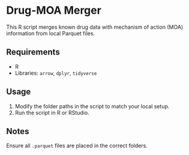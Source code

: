 # Drug-MOA Merger

This R script merges known drug data with mechanism of action (MOA) information from local Parquet files.

## Requirements

- R
- Libraries: `arrow`, `dplyr`, `tidyverse`

## Usage

1. Modify the folder paths in the script to match your local setup.
2. Run the script in R or RStudio.

## Notes

Ensure all `.parquet` files are placed in the correct folders.

